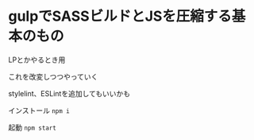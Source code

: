 # gulpでSASSビルドとJSを圧縮する基本のもの

LPとかやるとき用

これを改変しつつやっていく

stylelint、ESLintを追加してもいいかも

インストール
`npm i`

起動
`npm start`
